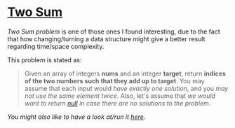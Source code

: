 # [Two Sum](https://leetcode.com/problems/two-sum/) # 
_Two Sum problem_ is one of those ones I found interesting, 
due to the fact that how changing/turning a data structure might give a better result regarding time/space complexity.

This problem is stated as: 
>Given an array of integers **nums** and an integer **target**, return **indices of the two numbers such that they add up to target**.
>You may assume that each input would _have exactly one solution_, and you _may not use the same element twice_. Also, let's assume that _we would want to return [null](https://developer.mozilla.org/en-US/docs/Web/JavaScript/Reference/Global_Objects/null) in case there are no solutions to the problem_.

_You might also like to have a look at/run it [here](https://replit.com/@reza-khojasteh/Two-Sum#index.js)_.
